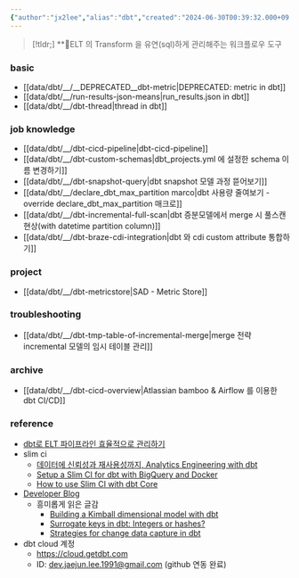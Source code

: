 ```yaml
---
{"author":"jx2lee","alias":"dbt","created":"2024-06-30T00:39:32.000+09:00","last-updated":"2024-09-14 00:59","tags":["dbt","overview"],"dg-publish":true,"dg-home-link":true,"dg-show-local-graph":true,"dg-show-backlinks":true,"dg-show-toc":false,"dg-show-inline-title":false,"dg-show-file-tree":false,"dg-enable-search":true,"dg-link-preview":"ture","dg-show-tags":false,"dg-pass-frontmatter":false,"priority":2,"permalink":"/data/dbt/dbt-overview/","dgHomeLink":true,"dgShowBacklinks":true,"dgShowLocalGraph":true,"dgEnableSearch":true,"dgLinkPreview":"ture","dgPassFrontmatter":true,"noteIcon":""}
---
```




> [!tldr;]
> **ELT 의 Transform 을 유연(sql)하게 관리해주는 워크플로우 도구


### basic
- [[data/dbt/__/__DEPRECATED__dbt-metric\|DEPRECATED: metric in dbt]]
- [[data/dbt/__/run-results-json-means\|run_results.json in dbt]]
- [[data/dbt/__/dbt-thread\|thread in dbt]]


### job knowledge
- [[data/dbt/__/dbt-cicd-pipeline\|dbt-cicd-pipeline]]
- [[data/dbt/__/dbt-custom-schemas\|dbt_projects.yml 에 설정한 schema 이름 변경하기]]
- [[data/dbt/__/dbt-snapshot-query\|dbt snapshot 모델 과정 뜯어보기]]
- [[data/dbt/__/declare_dbt_max_partition marco\|dbt 사용량 줄여보기 - override declare_dbt_max_partition 매크로]]
- [[data/dbt/__/dbt-incremental-full-scan\|dbt 증분모델에서 merge 시 풀스캔 현상(with datetime partition column)]]
- [[data/dbt/__/dbt-braze-cdi-integration\|dbt 와 cdi custom attribute 통합하기]]


### project
- [[data/dbt/__/dbt-metricstore\|SAD - Metric Store]]

### troubleshooting
- [[data/dbt/__/dbt-tmp-table-of-incremental-merge\|merge 전략 incremental 모델의 임시 테이블 관리]]


### archive
- [[data/dbt/__/dbt-cicd-overview\|Atlassian bamboo & Airflow 를 이용한 dbt CI/CD]]


### reference
- [dbt로 ELT 파이프라인 효율적으로 관리하기](https://www.humphreyahn.dev/blog/efficient-elt-pipelines-with-dbt)
- slim ci
    - [데이터에 신뢰성과 재사용성까지, Analytics Engineering with dbt](https://tech.socarcorp.kr/data/2022/07/25/analytics-engineering-with-dbt.html)
    - [Setup a Slim CI for dbt with BigQuery and Docker](https://medium.com/teads-engineering/setup-a-slim-ci-for-dbt-with-bigquery-and-docker-ce8e0a1a38f)
    - [How to use Slim CI with dbt Core](https://www.vantage-ai.com/blog/how-to-use-slim-ci-with-dbt-core)
- [Developer Blog](https://docs.getdbt.com/blog)
    - 흥미롭게 읽은 글감
        - [Building a Kimball dimensional model with dbt](https://docs.getdbt.com/blog/kimball-dimensional-model)
        - [Surrogate keys in dbt: Integers or hashes?](https://docs.getdbt.com/blog/managing-surrogate-keys)
        - [Strategies for change data capture in dbt](https://docs.getdbt.com/blog/change-data-capture)
- dbt cloud 계정
    - https://cloud.getdbt.com
    - ID: dev.jaejun.lee.1991@gmail.com (github 연동 완료)